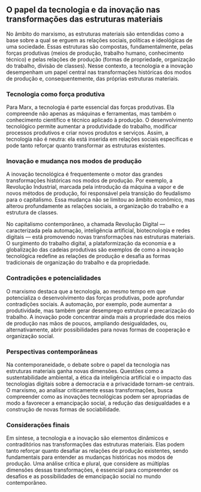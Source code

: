 
## O papel da tecnologia e da inovação nas transformações das estruturas materiais

No âmbito do marxismo, as estruturas materiais são entendidas como a base sobre a qual se erguem as relações sociais, políticas e ideológicas de uma sociedade. Essas estruturas são compostas, fundamentalmente, pelas forças produtivas (meios de produção, trabalho humano, conhecimento técnico) e pelas relações de produção (formas de propriedade, organização do trabalho, divisão de classes). Nesse contexto, a tecnologia e a inovação desempenham um papel central nas transformações históricas dos modos de produção e, consequentemente, das próprias estruturas materiais.

### Tecnologia como força produtiva

Para Marx, a tecnologia é parte essencial das forças produtivas. Ela compreende não apenas as máquinas e ferramentas, mas também o conhecimento científico e técnico aplicado à produção. O desenvolvimento tecnológico permite aumentar a produtividade do trabalho, modificar processos produtivos e criar novos produtos e serviços. Assim, a tecnologia não é neutra: ela está inserida em relações sociais específicas e pode tanto reforçar quanto transformar as estruturas existentes.

### Inovação e mudança nos modos de produção

A inovação tecnológica é frequentemente o motor das grandes transformações históricas nos modos de produção. Por exemplo, a Revolução Industrial, marcada pela introdução da máquina a vapor e de novos métodos de produção, foi responsável pela transição do feudalismo para o capitalismo. Essa mudança não se limitou ao âmbito econômico, mas alterou profundamente as relações sociais, a organização do trabalho e a estrutura de classes.

No capitalismo contemporâneo, a chamada Revolução Digital — caracterizada pela automação, inteligência artificial, biotecnologia e redes digitais — está promovendo novas transformações nas estruturas materiais. O surgimento do trabalho digital, a plataformização da economia e a globalização das cadeias produtivas são exemplos de como a inovação tecnológica redefine as relações de produção e desafia as formas tradicionais de organização do trabalho e da propriedade.

### Contradições e potencialidades

O marxismo destaca que a tecnologia, ao mesmo tempo em que potencializa o desenvolvimento das forças produtivas, pode aprofundar contradições sociais. A automação, por exemplo, pode aumentar a produtividade, mas também gerar desemprego estrutural e precarização do trabalho. A inovação pode concentrar ainda mais a propriedade dos meios de produção nas mãos de poucos, ampliando desigualdades, ou, alternativamente, abrir possibilidades para novas formas de cooperação e organização social.

### Perspectivas contemporâneas

Na contemporaneidade, o debate sobre o papel da tecnologia nas estruturas materiais ganha novas dimensões. Questões como a sustentabilidade ambiental, a ética da inteligência artificial e o impacto das tecnologias digitais sobre a democracia e a privacidade tornam-se centrais. O marxismo, ao analisar criticamente essas transformações, busca compreender como as inovações tecnológicas podem ser apropriadas de modo a favorecer a emancipação social, a redução das desigualdades e a construção de novas formas de sociabilidade.

### Considerações finais

Em síntese, a tecnologia e a inovação são elementos dinâmicos e contraditórios nas transformações das estruturas materiais. Elas podem tanto reforçar quanto desafiar as relações de produção existentes, sendo fundamentais para entender as mudanças históricas nos modos de produção. Uma análise crítica e plural, que considere as múltiplas dimensões dessas transformações, é essencial para compreender os desafios e as possibilidades de emancipação social no mundo contemporâneo.
```

